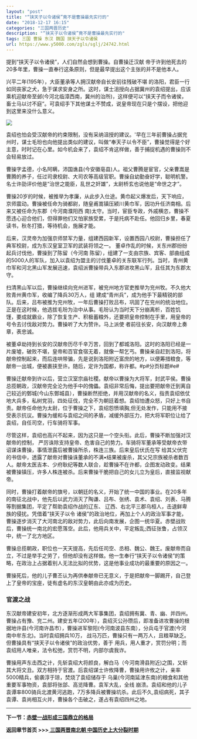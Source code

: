 ```yaml
---
layout: "post"
title: "“挟天子以令诸侯”竟不是曹操最先实行的"
date: "2018-12-17 16:15"
categories: "三国两晋历史"
description: "“挟天子以令诸侯”竟不是曹操最先实行的"
tags: 三国 曹操 东汉 魏国 挟天子以令诸侯
url: https://www.y5000.com/zgls/sglj/24742.html
---
```






提到“挟天子以令诸侯”，人们自然会想到曹操。自曹操迁汉献 帝于许到他死去的20多年里，曹操一直奉行这条原则，但是最早提出这个主张的并不是他本人。

兴平二年(195年），大臣董承等人拥汉献帝自长安前往残破不堪
的洛阳，君臣一行如同丧家之犬，急于谋求安身之所。这时，谋士沮授向占据冀州的袁绍提出，应该乘机迎献帝至邺(今河北临漳西南，冀州的治所)，这样便可以“挟天子而令诸侯，畜士马以讨不庭”。可袁绍手下其他谋士不赞成，说皇帝现在只是个摆设，把他迎到这里来没什么意义。

![](https://img.y5000.com/uploads/allimg/170807/8-1FPGG614M2.jpg)

袁绍也怕会受汉献帝的约束限制，没有采纳沮授的建议。'早在三年前曹操占据兖州时，谋士毛玢也向他提出类似的建议，叫做“奉天子以令不臣”，曹操觉得是个好主意，时时记在心里。如今机会来了，袁绍不肯这样做，善于捕捉机遇的曹操则不会轻易放过。

曹操字孟德，小名阿瞒，沛国谯县(今安徽亳县)人。祖父曹腾是宦官，父亲曹嵩是曹腾的养子，任过司隶校尉、大司农等高级官职。曹操自幼勤奋好学，聪明机警。名士许劭评价他是“治世之能臣，乱世之奸雄”，太尉桥玄也说他是“命世之才”。

曹操20岁的时候，被推举为孝廉，从此步入仕途。黄巾起义爆发后，天下响应，京师震动。曹操被任命为骑都尉，随皇甫嵩镇压颍川黄巾军，因功升任济南相。后来又被任命为东郡（今河南濮阳西
南)太守。当时，宦臣专政，外戚横恣，曹操不愿违心迎合他们，但得罪他们又怕家族受累，于是托病不赴任。他回归乡里，春夏读书，秋冬打猎，等待机会，施展才能。

后来，汉灵帝为加强京师禁军力量，组建西园新军，设置西园八校尉，曹操担任了典军校尉，成为东汉皇室卫军的武装将领之一。
董卓作乱的时候，关东州郡纷纷起兵讨伐他，曹操到了陈留（今河南
陈留），组建了一支由宗族、宾客、部曲组成的5000人的军队，加入以袁绍为盟主的讨伐董卓的关东联军行列。当时，青州黄巾军和河北黑山军发展迅速，袁绍派曹操带兵入东郡进攻黑山军，且任其为东郡太守。

扫清黑山军以后，曹操继续向兖州进军，被兖州地方官吏推举为兖州牧。不久他大败青州黄巾军，收编了降兵30万人，组
建成“青州兵”，成为他手下最精锐的部队。后来，吕布被推为兖州牧，一年后曹操打败吕布，巩固了在兖州的统治地位。正是在这时候，他选拔毛玢为治中从事。毛玢认为当时天下分崩离析，百姓饥
馑，要成就霸业，除了恢复生产、积极蓄粮外，还要把皇帝控制在手里，用皇帝的号令去讨伐敌对势力。曹操听了大为赞许。马上派使 者前往长安，向汉献帝上奏章，表忠诚。

被董卓劫持到长安的汉献帝历尽千辛万苦，回到了都城洛阳。这时的洛阳已经是一片废墟，破败不堪，皇帝和百官食宿无着，就像一帮乞丐。曹操亲自赶到洛阳，将献帝控制起来，而后连哄带骗，先是说到洛阳附近富庶的地方，以便筹措粮食，等献帝一出城，便被裹挟至许。随后，定许为国都，称许都。#p#分页标题#e#

曹操迁献帝到许以后，营立汉室宗庙社稷。献帝以曹操为大将军，封武平侯。曹操总揽朝政，汉献帝完全沦为他手中的傀儡。袁绍非常后悔，提出要把献帝迁到离自己较近的鄄城(今山东鄄城县），曹操断然拒绝，并用汉献帝的名义，指责袁绍依仗地大兵多，私树党羽，四处征伐，完全不为朝廷着想。袁绍怕遭众怒，只好上书自责。献帝任命他为太尉，位于曹操之下，袁绍怨愤填胸,但无处发作，只能用不接受表示抗议。曹操为缓和与袁绍之间的矛盾，减缓外部压力，把大将军职位让给了袁绍，自任司空，行车骑将军事。

尽管这样，袁绍也高兴不起来，因为这只是一个空头衔。此后，曹操不断加强对汉献帝的控制，
严厉诛除支持皇帝、危害自己的势力。车骑将军董承等受献帝衣带诏谋诛曹操，事情泄露后被曹操所杀，株连三族。后来皇后伏氏在写
给其父伏完的书信中，透露了献帝对曹操诛董承的不满•结果被废杀，其父兄宗族被杀者数百人。献帝太医吉本、少府耿纪等数人联合，趁曹操不在许都，企图发动政变。结果被曹操镇压，许多人株连被杀。后来曹操干脆把自己的女儿立为皇后，直接监视献帝。

同时，曹操打着献帝的旗号，以朝廷的名义，开始了统一中国的事业。在20多年的南征北战中，他先后以武力消灭了陶谦、吕布、张绣、袁术、袁绍、刘表、马腾等割据集团，平定了帮助袁绍作战的辽东、
辽西、右北平三郡乌桓人，击退鲜卑族的侵扰。凭借着“挟天子以令
诸侯”的政治地位，再加上个人的政治军事才能，曹操逐步消灭了大河南北的敌对势力，此后向南发展，企图一统华夏。赤壁战败后，曹操统一南北的宏愿落空。此后，他用兵关中，平定叛乱;西征张鲁，占领汉中，统一了北方地区。

曹操总揽朝政，职位也一天天提高，先后任司空、丞相、魏公、魏王。废献帝而自立，不过是举手之劳了，但他却没有这样做。他一生奉行“挟天子以令诸侯”的策略，在政治上占据着别人无法比拟的优势，这是他事业成功的最重要的原因之一。

曹操死后，他的儿子曹丕认为再供奉献帝已无意义，于是把献帝一脚踢开，自己登上了皇帝的宝座，徒有虚名的东汉皇朝由此亦成为历史。

###  官渡之战

东汉献帝建安初年，北方逐渐形成两大军事集团，袁绍拥有冀、青、幽、并四州。曹操占有豫、兖二州。建安五年(200年），袁绍灭公孙瓒后，即准备进攻曹操的根据地许县(今河南许昌市），曹操进军黎阳(今河南波县东南），分兵屯于官渡(今河南中牟东北)。当时袁绍拥兵10万，
战马万匹，曹操只有一两万人，且粮草缺乏。但曹操具有“挟天子以令诸侯”的政治优势，善于
用兵，用人重才，赏罚分明；而袁绍用人唯亲，法令松弛，赏罚不明，内部尔虞我诈。

曹操用声东击西之计，先斩袁绍大将颜良，解白马（今河南滑县附近)之围，又斩其大将文丑。双方相持于官渡。后袁绍谋士许攸降曹，曹操用许攸之计，亲率5000精兵，偷袭淳于琼，焚烧了袁绍储存于
乌巢(今河南延津东南)的粮食和其他重要军事物资，袁部将张郃、高览降曹。袁军大乱，全线
崩溃。袁绍和他的儿子袁谭率800骑兵北渡黄河逃跑，7万多降兵被曹操坑杀。此后不久,袁绍病死，其子袁谭、袁尚相互火并，曹操各个击破之，遂占有袁绍四州之地。

* * *

**下一节：[赤壁一战形成三国鼎立的格局](https://www.y5000.com/zgls/sglj/24743.html)**

**返回章节首页 >>>**[ **三国两晋南北朝
中国历史上大分裂时期**](https://www.y5000.com/zgls/sglj/24925.html)

